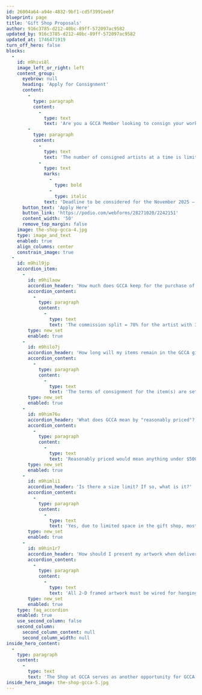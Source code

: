 ```yaml
---
id: 26004a64-a94e-4832-9bf1-cd5f3991eebf
blueprint: page
title: 'Gift Shop Proposals'
author: 916c3785-d212-40bc-89ff-572097ac9582
updated_by: 916c3785-d212-40bc-89ff-572097ac9582
updated_at: 1746471919
turn_off_hero: false
blocks:
  -
    id: m9hivi8l
    image_left_or_right: left
    content_group:
      eyebrow: null
      heading: 'Apply for Consignment'
      content:
        -
          type: paragraph
          content:
            -
              type: text
              text: 'Are you a GCCA Member looking to consign your work in our gift shop? The Shop at GCCA is always looking for talented individuals with artwork stretching across several mediums including oil, acrylic, printmaking, jewelry, and more! Our proposal process is ongoing and can be accessed at any time with the button below. We will review proposals to welcome new consigned artists when the need arises. Let us help you sell your artwork!'
        -
          type: paragraph
          content:
            -
              type: text
              text: 'The number of consigned artists at a time is limited, ensuring fair display opportunities for each artist and optimizing the use of the space. Therefore, proposal submissions do not guarantee acceptance for gift shop consignment. A Consignment Agreement and additional information will be provided if the proposal is accepted and your work would be consigned and placed on sale for at least 6 months. '
            -
              type: text
              marks:
                -
                  type: bold
                -
                  type: italic
              text: 'Deadline to be considered for the November 2025 – May 2026 consignment period is June 13th, 2025 at 11:59 PM.'
      button_text: 'Apply Here'
      button_link: 'https://podio.com/webforms/28271020/2242151'
      content_width: '50'
      remove_top_margin: false
    image: the-shop-gcca-4.jpg
    type: image_and_text
    enabled: true
    align_columns: center
    constrain_image: true
  -
    id: m9hil9jp
    accordion_item:
      -
        id: m9hilaow
        accordion_header: 'How much does GCCA keep for the purchase of each piece?'
        accordion_content:
          -
            type: paragraph
            content:
              -
                type: text
                text: 'The commission split = 70% for the artist with 30% for GCCA.'
        type: new_set
        enabled: true
      -
        id: m9hilo7j
        accordion_header: 'How long will my items remain in the GCCA gift shop?'
        accordion_content:
          -
            type: paragraph
            content:
              -
                type: text
                text: 'The terms of consignment for the item(s) are set for a period of 6 months. If item(s) sales have been trending, GCCA may contact you to arrange for more work to be brought in or to renew your consignment period.'
        type: new_set
        enabled: true
      -
        id: m9him76u
        accordion_header: 'What does GCCA mean by "reasonably priced"?'
        accordion_content:
          -
            type: paragraph
            content:
              -
                type: text
                text: 'Reasonably priced would mean anything under $500 for now.'
        type: new_set
        enabled: true
      -
        id: m9himli1
        accordion_header: 'Is there a size limit? If so, what is it?'
        accordion_content:
          -
            type: paragraph
            content:
              -
                type: text
                text: 'Yes, due to limited space in the gift shop, most items should not exceed 11” x 14” in size in any direction. However, larger matted work with clear coverings may fit in our flip bins.'
        type: new_set
        enabled: true
      -
        id: m9hin1r7
        accordion_header: 'How should I present my artwork when delivering to GCCA?'
        accordion_content:
          -
            type: paragraph
            content:
              -
                type: text
                text: 'All 2-D framed artwork must be wired for hanging. Cards and prints, either individual or bundled, must be covered with clear covering for a professional presentation and protection.'
        type: new_set
        enabled: true
    type: faq_accordion
    enabled: true
    use_second_column: false
    second_column:
      second_column_content: null
      second_column_width: null
inside_hero_content:
  -
    type: paragraph
    content:
      -
        type: text
        text: 'The Shop at GCCA serves as another opportunity for GCCA to support local artists. GCCA Artist Members have the opportunity to consign and sell their work, offering visitors a diverse selection of prints, small originals, jewelry, pottery, and more. The Shop at GCCA also offers novelty merchandise so you can show your love for Greenville arts everywhere you go! Apply to consign your own work or come and check out The Shop at GCCA during any of our business hours.'
inside_hero_image: the-shop-gcca-5.jpg
---
```

